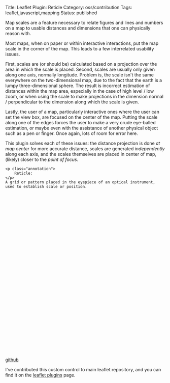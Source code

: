 Title: Leaflet Plugin: Reticle
Category: oss/contribution
Tags: leaflet,javascript,mapping
Status: published

Map scales are a feature necessary to relate figures and lines and numbers on a map to usable distances and dimensions that one can physically reason with. 

Most maps, when on paper or within interactive interactions, put the map scale in the corner of the map. This leads to a few interrelated usability issues.

First, scales are (or should be) calculated based on a projection over the area in which the scale is placed. Second, scales are usually only given along one axis, normally longitude.  Problem is, the scale isn't the same everywhere on the two-dimensional map, due to the fact that the earth is a lumpy three-dimensional sphere. The result is incorrect estimation of distances within the map area, especially in the case of high level / low zoom, or when using the scale to make projections in the dimension normal / perpendicular to the dimension along which the scale is given.

Lastly, the user of a map, particularly interactive ones where the user can set the view box, are focused on the center of the map. Putting the scale along one of the edges forces the user to make a very crude eye-balled estimation, or maybe even with the assistance of another physical object such as a pen or finger. Once again, lots of room for error here. 

This plugin solves each of these issues: the distance projection is done _at map center_ for more accurate distance, scales are generated _independently_ along each axis, and the scales themselves are placed in center of map, (likely) closer to the _point of focus_.

>   
    <p class="annotation">
        Reticle:
    </p>
    A grid or pattern placed in the eyepiece of an optical instrument, used to establish scale or position.

<div style="height: 500px" id="reticle-map"></div>

[github](https://github.com/rwev/leaflet-reticle)

I've contributed this custom control to main leaflet repository, and you can find it on the [leaflet plugins](https://www.leafletjs.com/plugins.html) page.

<script>

async function makeMaps() {

        loadStylesheet("/assets/deps/leaflet.css");
        loadStylesheet("/assets/deps/leaflet-reticle.css");

        await loadScriptPromise("/assets/deps/leaflet.js");
        await loadScriptPromise("/assets/deps/leaflet-reticle.js");

        const VIEW = [43.37, -116.12];
        const ZOOM = 6;

        let reticleMap = L.map("reticle-map").setView(VIEW, ZOOM);
        
        const osmBaseLayerF = () => L.tileLayer("https://tile-{s}.openstreetmap.fr/hot/{z}/{x}/{y}.png", {});

        osmBaseLayerF().addTo(reticleMap);
        
        L.control.reticle({mapId: "reticle-map"}).addTo(reticleMap);
        
}
 makeMaps();


</script>


